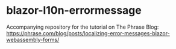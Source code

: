 # blazor-l10n-errormessage

Accompanying repository for the tutorial on The Phrase Blog: https://phrase.com/blog/posts/localizing-error-messages-blazor-webassembly-forms/

